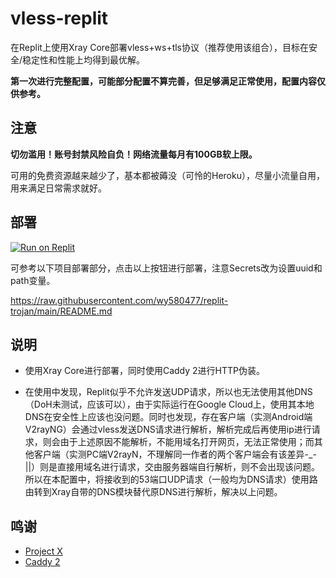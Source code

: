 # vless-replit

在Replit上使用Xray Core部署vless+ws+tls协议（推荐使用该组合），目标在安全/稳定性和性能上均得到最优解。

**第一次进行完整配置，可能部分配置不算完善，但足够满足正常使用，配置内容仅供参考。** 

## 注意

**切勿滥用！账号封禁风险自负！网络流量每月有100GB软上限。**

可用的免费资源越来越少了，基本都被薅没（可怜的Heroku），尽量小流量自用，用来满足日常需求就好。

## 部署

<a href="https://replit.com/github/jimmyli1014/vless-replit">
  <img alt="Run on Replit" src="https://replit.com/badge/github/andbruibm/reader-replit" />
</a><br/>

可参考以下项目部署部分，点击以上按钮进行部署，注意Secrets改为设置uuid和path变量。

https://raw.githubusercontent.com/wy580477/replit-trojan/main/README.md

## 说明

- 使用Xray Core进行部署，同时使用Caddy 2进行HTTP伪装。

- 在使用中发现，Replit似乎不允许发送UDP请求，所以也无法使用其他DNS（DoH未测试，应该可以），由于实际运行在Google Cloud上，使用其本地DNS在安全性上应该也没问题。同时也发现，存在客户端（实测Android端V2rayNG）会通过vless发送DNS请求进行解析，解析完成后再使用ip进行请求，则会由于上述原因不能解析，不能用域名打开网页，无法正常使用；而其他客户端（实测PC端V2rayN，不理解同一作者的两个客户端会有该差异-_-||）则是直接用域名进行请求，交由服务器端自行解析，则不会出现该问题。所以在本配置中，将接收到的53端口UDP请求（一般均为DNS请求）使用路由转到Xray自带的DNS模块替代原DNS进行解析，解决以上问题。

## 鸣谢

- [Project X](https://github.com/XTLS/Xray-core)
- [Caddy 2](https://github.com/caddyserver/caddy)
